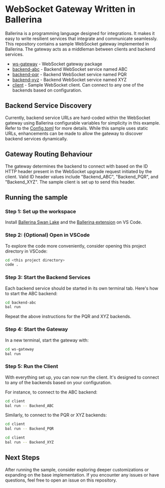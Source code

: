 # WebSocket Gateway Written in Ballerina
Ballerina is a programming language designed for integrations. It makes it easy to write resilient services that integrate and communicate seamlessly. This repository contains a sample WebSocket gateway implemented in Ballerina. The gateway acts as a middleman between clients and backend services.

- [ws-gateway](./ws-gateway/main.bal) - WebSocket gateway package
- [backend-abc](./backend-abc/main.bal) - Backend WebSocket service named ABC
- [backend-pqr](./backend-pqr/main.bal) - Backend WebSocket service named PQR
- [backend-xyz](./backend-xyz/main.bal) - Backend WebSocket service named XYZ
- [client](./client/main.bal) - Sample WebSocket client. Can connect to any one of the backends based on configuration.

## Backend Service Discovery
Currently, backend service URLs are hard-coded within the WebSocket gateway using Ballerina configurable variables for simplicity in this example. Refer to the [Config.toml](./ws-gateway/Config.toml) for more details. While this sample uses static URLs, enhancements can be made to allow the gateway to discover backend services dynamically.

## Gateway Routing Behaviour 
The gateway determines the backend to connect with based on the ID HTTP header present in the WebSocket upgrade request initiated by the client. Valid ID header values include "Backend_ABC", "Backend_PQR", and "Backend_XYZ". The sample client is set up to send this header.

## Running the sample 

### Step 1: Set up the workspace
Install [Ballerina Swan Lake](https://ballerina.io/downloads/) and the [Ballerina extension](https://marketplace.visualstudio.com/items?itemName=wso2.ballerina) on VS Code.

### Step 2: (Optional) Open in VSCode
To explore the code more conveniently, consider opening this project directory in VSCode:

```bash
cd <this project directory>
code .
```

### Step 3: Start the Backend Services
Each backend service should be started in its own terminal tab. Here's how to start the ABC backend:

```sh
cd backend-abc
bal run
```

Repeat the above instructions for the PQR and XYZ backends.

### Step 4: Start the Gateway
In a new terminal, start the gateway with:

```sh
cd ws-gateway
bal run
```

### Step 5: Run the Client
With everything set up, you can now run the client. It's designed to connect to any of the backends based on your configuration.

For instance, to connect to the ABC backend:

```sh
cd client
bal run -- Backend_ABC
```

Similarly, to connect to the PQR or XYZ backends:

```sh
cd client
bal run -- Backend_PQR
```
```sh
cd client
bal run -- Backend_XYZ
```

## Next Steps
After running the sample, consider exploring deeper customizations or expanding on the base implementation. If you encounter any issues or have questions, feel free to open an issue on this repository.